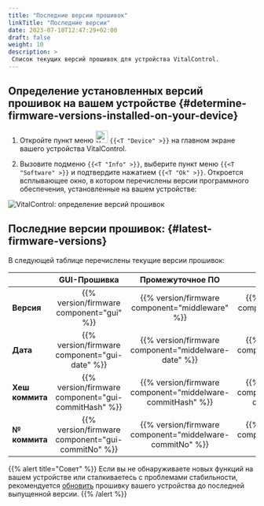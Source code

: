 ```yaml
---
title: "Последние версии прошивок"
linkTitle: "Последние версии"
date: 2023-07-18T12:47:29+02:00
draft: false
weight: 10
description: >
 Список текущих версий прошивок для устройства VitalControl.
---
```


## Определение установленных версий прошивок на вашем устройстве {#determine-firmware-versions-installed-on-your-device}

1. Откройте пункт меню <img src="/icons/device.svg" width="25" align="bottom" alt="Устройство" /> `{{<T "Device" >}}` на главном экране вашего устройства VitalControl.

2. Вызовите подменю `{{<T "Info" >}}`, выберите пункт меню `{{<T "Software" >}}` и подтвердите нажатием `{{<T "Ok" >}}`. Откроется всплывающее окно, в котором перечислены версии программного обеспечения, установленные на вашем устройстве:

![VitalControl: определение версий прошивок](../images/firmware-versions.png "Отображение версий прошивок")

## Последние версии прошивок: {#latest-firmware-versions}

В следующей таблице перечислены текущие версии прошивок:

|                 | GUI-Прошивка  | Промежуточное ПО  | Загрузчик |
|-----------------|:-------------:|:-----------:|:----------:|
| **Версия**     | {{% version/firmware component="gui" %}} | {{% version/firmware component="middleware" %}} | {{% version/firmware component="bootloader" %}} |
| **Дата**       | {{% version/firmware component="gui-date" %}} | {{% version/firmware component="middelware-date" %}} | {{% version/firmware component="bootloader-date" %}} |
| **Хеш коммита** | {{% version/firmware component="gui-commitHash" %}} | {{% version/firmware component="middelware-commitHash" %}} |  {{% version/firmware component="bootloader-commitHash" %}} |
| **№ коммита**    | {{% version/firmware component="gui-commitNo" %}} | {{% version/firmware component="middelware-commitNo" %}} | {{% version/firmware component="bootloader-commitNo" %}}|

{{% alert title="Совет" %}}
Если вы не обнаруживаете новых функций на вашем устройстве или сталкиваетесь с проблемами стабильности, рекомендуется [обновить](../update/) прошивку вашего устройства до последней выпущенной версии.
{{% /alert %}}
